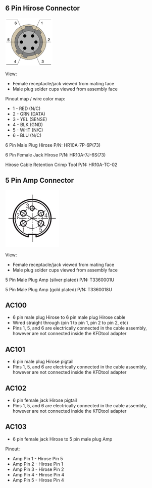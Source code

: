 6 Pin Hirose Connector
----------------------

![pinout](pic/6_pin_hirose_female_receptacle_pinout.png)

View:

* Female receptacle/jack viewed from mating face
* Male plug solder cups viewed from assembly face

Pinout map / wire color map:

* 1 - RED (N/C)
* 2 - GRN (DATA)
* 3 - YEL (SENSE)
* 4 - BLK (GND)
* 5 - WHT (N/C)
* 6 - BLU (N/C)

6 Pin Male Plug Hirose P/N: HR10A-7P-6P(73)

6 Pin Female Jack Hirose P/N: HR10A-7J-6S(73)

Hirose Cable Retention Crimp Tool P/N: HR10A-TC-02

5 Pin Amp Connector
-------------------

![pinout](pic/5_pin_amp.png)

View:

* Female receptacle/jack viewed from mating face
* Male plug solder cups viewed from assembly face

5 Pin Male Plug Amp (silver plated) P/N: T3360001U

5 Pin Male Plug Amp (gold plated) P/N: T3360018U

AC100
-----

* 6 pin male plug Hirose to 6 pin male plug Hirose cable
* Wired straight through (pin 1 to pin 1, pin 2 to pin 2, etc)
* Pins 1, 5, and 6 are electrically connected in the cable assembly, however are not connected inside the KFDtool adapter

AC101
-----

* 6 pin male plug Hirose pigtail
* Pins 1, 5, and 6 are electrically connected in the cable assembly, however are not connected inside the KFDtool adapter

AC102
-----

* 6 pin female jack Hirose pigtail
* Pins 1, 5, and 6 are electrically connected in the cable assembly, however are not connected inside the KFDtool adapter

AC103
-----

* 6 pin female jack Hirose to 5 pin male plug Amp

Pinout:

* Amp Pin 1 - Hirose Pin 5
* Amp Pin 2 - Hirose Pin 1
* Amp Pin 3 - Hirose Pin 2
* Amp Pin 4 - Hirose Pin 4
* Amp Pin 5 - Hirose Pin 4
